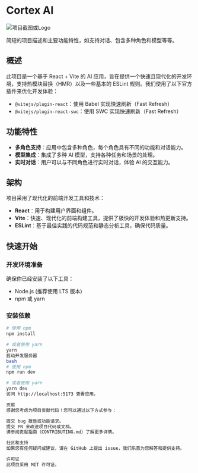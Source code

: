 # Cortex AI

![项目截图或Logo](link_to_screenshot_or_logo.png)

简短的项目描述和主要功能特性，如支持对话、包含多种角色和模型等等。

## 概述

此项目是一个基于 React + Vite 的 AI 应用，旨在提供一个快速且现代化的开发环境，支持热模块替换（HMR）以及一些基本的 ESLint 规则。我们使用了以下官方插件来优化开发体验：

- `@vitejs/plugin-react`：使用 Babel 实现快速刷新（Fast Refresh）
- `@vitejs/plugin-react-swc`：使用 SWC 实现快速刷新（Fast Refresh）

## 功能特性

- **多角色支持**：应用中包含多种角色，每个角色具有不同的功能和对话能力。
- **模型集成**：集成了多种 AI 模型，支持各种任务和场景的处理。
- **实时对话**：用户可以与不同角色进行实时对话，体验 AI 的交互能力。

## 架构

项目采用了现代化的前端开发工具和技术：

- **React**：用于构建用户界面和组件。
- **Vite**：快速、现代化的前端构建工具，提供了极快的开发体验和热更新支持。
- **ESLint**：基于最佳实践的代码规范和静态分析工具，确保代码质量。

## 快速开始

### 开发环境准备

确保你已经安装了以下工具：

- Node.js (推荐使用 LTS 版本)
- npm 或 yarn

### 安装依赖

```bash
# 使用 npm
npm install

# 或者使用 yarn
yarn
启动开发服务器
bash
# 使用 npm
npm run dev

# 或者使用 yarn
yarn dev
访问 http://localhost:5173 查看应用。

贡献
感谢您考虑为项目贡献代码！您可以通过以下方式参与：

提交 bug 报告或功能请求。
提交 PR 来改进项目代码或文档。
请参阅贡献指南（CONTRIBUTING.md）了解更多详情。

社区和支持
如果您有任何疑问或建议，请在 GitHub 上提出 issue，我们乐意为您解答和提供支持。

许可证
此项目采用 MIT 许可证。
```
